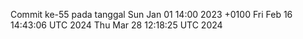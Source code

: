 Commit ke-55 pada tanggal Sun Jan 01 14:00 2023 +0100
Fri Feb 16 14:43:06 UTC 2024
Thu Mar 28 12:18:25 UTC 2024
